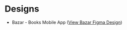 # Designs
* Bazar - Books Mobile App ([View Bazar Figma Design](https://www.figma.com/file/GeiEY2fkIAyu46zpXZTlSy/Bazar---Books-Mobile-App-(Community)?type=design&node-id=3855%3A5393&mode=design&t=rud2S2CB3XGolWF1-1))
